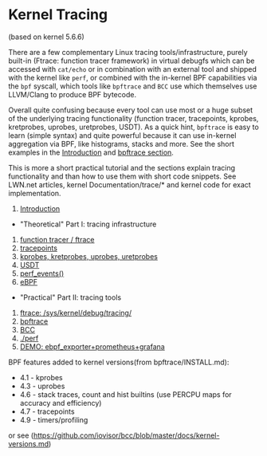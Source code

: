 # Kernel Tracing

(based on kernel 5.6.6)

There are a few complementary Linux tracing tools/infrastructure, purely built-in (Ftrace: function tracer framework) in virtual debugfs which can be accessed with `cat/echo` or in combination with an external tool and shipped with the kernel like `perf`, or combined with the in-kernel BPF capabilities via the `bpf` syscall, which tools like `bpftrace` and `BCC` use which themselves use LLVM/Clang to produce BPF bytecode.

 Overall quite confusing because every tool can use most or a huge subset of the underlying tracing functionality (function tracer, tracepoints, kprobes, kretprobes, uprobes, uretprobes, USDT). As a quick hint, `bpftrace` is easy to learn (simple syntax) and quite powerful because it can use in-kernel aggregation via BPF, like histograms, stacks and more. See the short examples in the [Introduction](tracing-intro.md) and [bpftrace section](tracing-2_2.md).

This is more a short practical tutorial and the sections explain tracing functionality and than how to use them with short code snippets. See LWN.net articles, kernel Documentation/trace/* and kernel code for exact implementation.


1. [Introduction](tracing-intro.md)

* "Theoretical" Part I: tracing infrastructure

1. [function tracer / ftrace](tracing-1_1.md)
1. [tracepoints](tracing-1_2.md)
1. [kprobes, kretprobes, uprobes, uretprobes](tracing-1_3.md)
1. [USDT](tracing-1_4.md)
1. [perf_events()](tracing-1_5.md)
1. [eBPF](tracing-1_6.md)

* "Practical" Part II: tracing tools

1. [ftrace: /sys/kernel/debug/tracing/](tracing-2_1.md)
1. [bpftrace](tracing-2_2.md)
1. [BCC](tracing-2_3.md)
1. [./perf](tracing-2_4.md)
1. [DEMO: ebpf_exporter+prometheus+grafana](tracing-2_5.md)


BPF features added to kernel versions(from bpftrace/INSTALL.md):
- 4.1 - kprobes
- 4.3 - uprobes
- 4.6 - stack traces, count and hist builtins (use PERCPU maps for accuracy and efficiency)
- 4.7 - tracepoints
- 4.9 - timers/profiling

or see (https://github.com/iovisor/bcc/blob/master/docs/kernel-versions.md)

